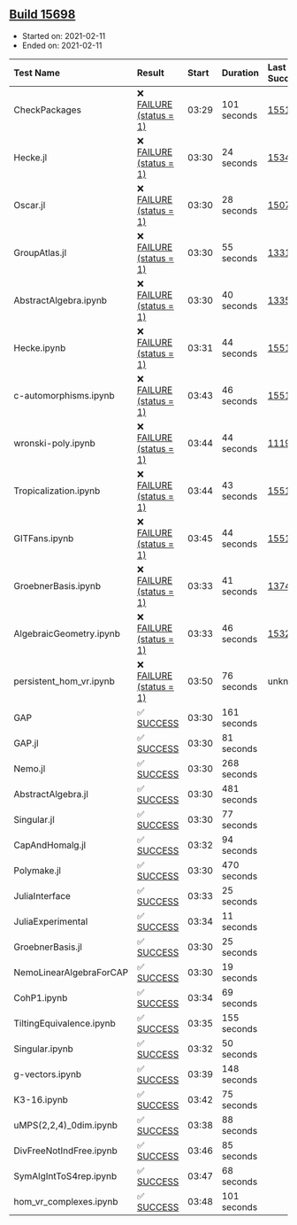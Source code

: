## [Build 15698](https://oscarci.mathematik.uni-kl.de/job/oscar/15698/)

* Started on: 2021-02-11
* Ended on: 2021-02-11

| Test Name    | Result | Start | Duration | Last Success | First Failure |
|:-------------|:-------|:------|:---------|:-------------|:--------------|
| CheckPackages | ❌ [FAILURE (status = 1)](https://oscarci.mathematik.uni-kl.de/job/oscar/15698/artifact/logs/build-15698/CheckPackages.log) | 03:29 | 101 seconds | [15514](https://oscarci.mathematik.uni-kl.de/job/oscar/15514/) | [15515](https://oscarci.mathematik.uni-kl.de/job/oscar/15515/) |
| Hecke.jl | ❌ [FAILURE (status = 1)](https://oscarci.mathematik.uni-kl.de/job/oscar/15698/artifact/logs/build-15698/Hecke.jl.log) | 03:30 | 24 seconds | [15344](https://oscarci.mathematik.uni-kl.de/job/oscar/15344/) | [15348](https://oscarci.mathematik.uni-kl.de/job/oscar/15348/) |
| Oscar.jl | ❌ [FAILURE (status = 1)](https://oscarci.mathematik.uni-kl.de/job/oscar/15698/artifact/logs/build-15698/Oscar.jl.log) | 03:30 | 28 seconds | [15079](https://oscarci.mathematik.uni-kl.de/job/oscar/15079/) | [15080](https://oscarci.mathematik.uni-kl.de/job/oscar/15080/) |
| GroupAtlas.jl | ❌ [FAILURE (status = 1)](https://oscarci.mathematik.uni-kl.de/job/oscar/15698/artifact/logs/build-15698/GroupAtlas.jl.log) | 03:30 | 55 seconds | [13311](https://oscarci.mathematik.uni-kl.de/job/oscar/13311/) | [13312](https://oscarci.mathematik.uni-kl.de/job/oscar/13312/) |
| AbstractAlgebra.ipynb | ❌ [FAILURE (status = 1)](https://oscarci.mathematik.uni-kl.de/job/oscar/15698/artifact/logs/build-15698/AbstractAlgebra.ipynb.log) | 03:30 | 40 seconds | [13355](https://oscarci.mathematik.uni-kl.de/job/oscar/13355/) | [13356](https://oscarci.mathematik.uni-kl.de/job/oscar/13356/) |
| Hecke.ipynb | ❌ [FAILURE (status = 1)](https://oscarci.mathematik.uni-kl.de/job/oscar/15698/artifact/logs/build-15698/Hecke.ipynb.log) | 03:31 | 44 seconds | [15514](https://oscarci.mathematik.uni-kl.de/job/oscar/15514/) | [15515](https://oscarci.mathematik.uni-kl.de/job/oscar/15515/) |
| c-automorphisms.ipynb | ❌ [FAILURE (status = 1)](https://oscarci.mathematik.uni-kl.de/job/oscar/15698/artifact/logs/build-15698/c-automorphisms.ipynb.log) | 03:43 | 46 seconds | [15514](https://oscarci.mathematik.uni-kl.de/job/oscar/15514/) | [15515](https://oscarci.mathematik.uni-kl.de/job/oscar/15515/) |
| wronski-poly.ipynb | ❌ [FAILURE (status = 1)](https://oscarci.mathematik.uni-kl.de/job/oscar/15698/artifact/logs/build-15698/wronski-poly.ipynb.log) | 03:44 | 44 seconds | [11192](https://oscarci.mathematik.uni-kl.de/job/oscar/11192/) | [11193](https://oscarci.mathematik.uni-kl.de/job/oscar/11193/) |
| Tropicalization.ipynb | ❌ [FAILURE (status = 1)](https://oscarci.mathematik.uni-kl.de/job/oscar/15698/artifact/logs/build-15698/Tropicalization.ipynb.log) | 03:44 | 43 seconds | [15514](https://oscarci.mathematik.uni-kl.de/job/oscar/15514/) | [15515](https://oscarci.mathematik.uni-kl.de/job/oscar/15515/) |
| GITFans.ipynb | ❌ [FAILURE (status = 1)](https://oscarci.mathematik.uni-kl.de/job/oscar/15698/artifact/logs/build-15698/GITFans.ipynb.log) | 03:45 | 44 seconds | [15514](https://oscarci.mathematik.uni-kl.de/job/oscar/15514/) | [15515](https://oscarci.mathematik.uni-kl.de/job/oscar/15515/) |
| GroebnerBasis.ipynb | ❌ [FAILURE (status = 1)](https://oscarci.mathematik.uni-kl.de/job/oscar/15698/artifact/logs/build-15698/GroebnerBasis.ipynb.log) | 03:33 | 41 seconds | [13748](https://oscarci.mathematik.uni-kl.de/job/oscar/13748/) | [13749](https://oscarci.mathematik.uni-kl.de/job/oscar/13749/) |
| AlgebraicGeometry.ipynb | ❌ [FAILURE (status = 1)](https://oscarci.mathematik.uni-kl.de/job/oscar/15698/artifact/logs/build-15698/AlgebraicGeometry.ipynb.log) | 03:33 | 46 seconds | [15322](https://oscarci.mathematik.uni-kl.de/job/oscar/15322/) | [15323](https://oscarci.mathematik.uni-kl.de/job/oscar/15323/) |
| persistent_hom_vr.ipynb | ❌ [FAILURE (status = 1)](https://oscarci.mathematik.uni-kl.de/job/oscar/15698/artifact/logs/build-15698/persistent_hom_vr.ipynb.log) | 03:50 | 76 seconds | unknown | unknown |
| GAP | ✅ [SUCCESS](https://oscarci.mathematik.uni-kl.de/job/oscar/15698/artifact/logs/build-15698/GAP.log) | 03:30 | 161 seconds |  |  |
| GAP.jl | ✅ [SUCCESS](https://oscarci.mathematik.uni-kl.de/job/oscar/15698/artifact/logs/build-15698/GAP.jl.log) | 03:30 | 81 seconds |  |  |
| Nemo.jl | ✅ [SUCCESS](https://oscarci.mathematik.uni-kl.de/job/oscar/15698/artifact/logs/build-15698/Nemo.jl.log) | 03:30 | 268 seconds |  |  |
| AbstractAlgebra.jl | ✅ [SUCCESS](https://oscarci.mathematik.uni-kl.de/job/oscar/15698/artifact/logs/build-15698/AbstractAlgebra.jl.log) | 03:30 | 481 seconds |  |  |
| Singular.jl | ✅ [SUCCESS](https://oscarci.mathematik.uni-kl.de/job/oscar/15698/artifact/logs/build-15698/Singular.jl.log) | 03:30 | 77 seconds |  |  |
| CapAndHomalg.jl | ✅ [SUCCESS](https://oscarci.mathematik.uni-kl.de/job/oscar/15698/artifact/logs/build-15698/CapAndHomalg.jl.log) | 03:32 | 94 seconds |  |  |
| Polymake.jl | ✅ [SUCCESS](https://oscarci.mathematik.uni-kl.de/job/oscar/15698/artifact/logs/build-15698/Polymake.jl.log) | 03:30 | 470 seconds |  |  |
| JuliaInterface | ✅ [SUCCESS](https://oscarci.mathematik.uni-kl.de/job/oscar/15698/artifact/logs/build-15698/JuliaInterface.log) | 03:33 | 25 seconds |  |  |
| JuliaExperimental | ✅ [SUCCESS](https://oscarci.mathematik.uni-kl.de/job/oscar/15698/artifact/logs/build-15698/JuliaExperimental.log) | 03:34 | 11 seconds |  |  |
| GroebnerBasis.jl | ✅ [SUCCESS](https://oscarci.mathematik.uni-kl.de/job/oscar/15698/artifact/logs/build-15698/GroebnerBasis.jl.log) | 03:30 | 25 seconds |  |  |
| NemoLinearAlgebraForCAP | ✅ [SUCCESS](https://oscarci.mathematik.uni-kl.de/job/oscar/15698/artifact/logs/build-15698/NemoLinearAlgebraForCAP.log) | 03:30 | 19 seconds |  |  |
| CohP1.ipynb | ✅ [SUCCESS](https://oscarci.mathematik.uni-kl.de/job/oscar/15698/artifact/logs/build-15698/CohP1.ipynb.log) | 03:34 | 69 seconds |  |  |
| TiltingEquivalence.ipynb | ✅ [SUCCESS](https://oscarci.mathematik.uni-kl.de/job/oscar/15698/artifact/logs/build-15698/TiltingEquivalence.ipynb.log) | 03:35 | 155 seconds |  |  |
| Singular.ipynb | ✅ [SUCCESS](https://oscarci.mathematik.uni-kl.de/job/oscar/15698/artifact/logs/build-15698/Singular.ipynb.log) | 03:32 | 50 seconds |  |  |
| g-vectors.ipynb | ✅ [SUCCESS](https://oscarci.mathematik.uni-kl.de/job/oscar/15698/artifact/logs/build-15698/g-vectors.ipynb.log) | 03:39 | 148 seconds |  |  |
| K3-16.ipynb | ✅ [SUCCESS](https://oscarci.mathematik.uni-kl.de/job/oscar/15698/artifact/logs/build-15698/K3-16.ipynb.log) | 03:42 | 75 seconds |  |  |
| uMPS(2,2,4)_0dim.ipynb | ✅ [SUCCESS](https://oscarci.mathematik.uni-kl.de/job/oscar/15698/artifact/logs/build-15698/uMPS-2-2-4-_0dim.ipynb.log) | 03:38 | 88 seconds |  |  |
| DivFreeNotIndFree.ipynb | ✅ [SUCCESS](https://oscarci.mathematik.uni-kl.de/job/oscar/15698/artifact/logs/build-15698/DivFreeNotIndFree.ipynb.log) | 03:46 | 85 seconds |  |  |
| SymAlgIntToS4rep.ipynb | ✅ [SUCCESS](https://oscarci.mathematik.uni-kl.de/job/oscar/15698/artifact/logs/build-15698/SymAlgIntToS4rep.ipynb.log) | 03:47 | 68 seconds |  |  |
| hom_vr_complexes.ipynb | ✅ [SUCCESS](https://oscarci.mathematik.uni-kl.de/job/oscar/15698/artifact/logs/build-15698/hom_vr_complexes.ipynb.log) | 03:48 | 101 seconds |  |  |
